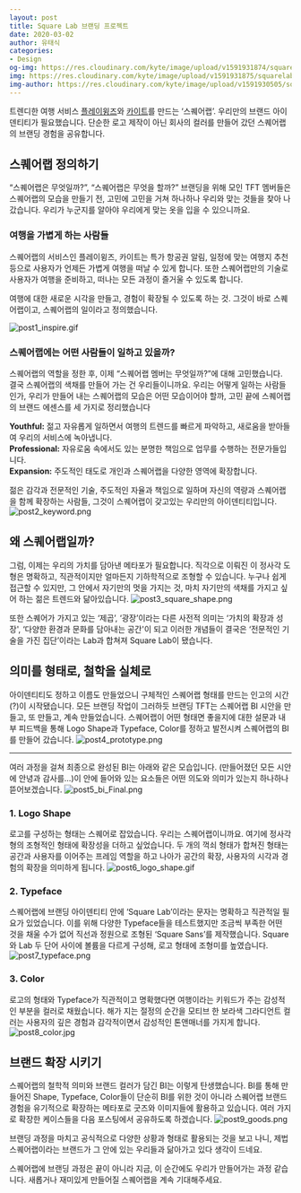```yaml
---
layout: post
title: Square Lab 브랜딩 프로젝트
date: 2020-03-02
author: 유태식
categories: 
- Design
og-img: https://res.cloudinary.com/kyte/image/upload/v1591931874/squarelab/website/post/squarelab-branding/og_cover.jpg
img: https://res.cloudinary.com/kyte/image/upload/v1591931875/squarelab/website/post/squarelab-branding/cover.jpg
img-author: https://res.cloudinary.com/kyte/image/upload/v1591930505/squarelab/website/post/author/taesik.jpg
---
```


트렌디한 여행 서비스 [플레이윙즈](https://www.playwings.co.kr/about)와 [카이트](https://kyte.travel/)를 만드는 ‘스퀘어랩’. 우리만의 브랜드 아이덴티티가 필요했습니다. 단순한 로고 제작이 아닌 회사의 컬러를 만들어 갔던 스퀘어랩의 브랜딩 경험을 공유합니다.

## 스퀘어랩 정의하기

“스퀘어랩은 무엇일까?”, “스퀘어랩은 무엇을 할까?” 브랜딩을 위해 모인 TFT 멤버들은 스퀘어랩의 모습을 만들기 전, 고민에 고민을 거쳐 하나하나 우리와 맞는 것들을 찾아 나갔습니다. 우리가 누군지를 알아야 우리에게 맞는 옷을 입을 수 있으니까요. 

### 여행을 가볍게 하는 사람들

스퀘어랩의 서비스인 플레이윙즈, 카이트는 특가 항공권 알림, 일정에 맞는 여행지 추천 등으로 사용자가 언제든 가볍게 여행을 떠날 수 있게 합니다. 또한 스퀘어랩만의 기술로 사용자가 여행을 준비하고, 떠나는 모든 과정이 즐거울 수 있도록 합니다.

여행에 대한 새로운 시각을 만들고, 경험이 확장될 수 있도록 하는 것. 그것이 바로 스퀘어랩이고, 스퀘어랩의 일이라고 정의했습니다.

![post1_inspire.gif]({{site.cloudinary}}/v1591931877/squarelab/website/post/squarelab-branding/post1_inspire.gif)

### 스퀘어랩에는 어떤 사람들이 일하고 있을까? 

스퀘어랩의 역할을 정한 후, 이제 “스퀘어랩 멤버는 무엇일까?”에 대해 고민했습니다. 결국 스퀘어랩의 색채를 만들어 가는 건 우리들이니까요. 우리는 어떻게 일하는 사람들인가, 우리가 만들어 내는 스퀘어랩의 모습은 어떤 모습이어야 할까, 고민 끝에 스퀘어랩의 브랜드 에센스를 세 가지로 정리했습니다

**Youthful:** 젊고 자유롭게 일하면서 여행의 트렌드를 빠르게 파악하고, 새로움을 받아들여 우리의 서비스에 녹아냅니다.<br>
**Professional:** 자유로움 속에서도 있는 분명한 책임으로 업무를 수행하는 전문가들입니다.<br>
**Expansion:** 주도적인 태도로 개인과 스퀘어랩을 다양한 영역에 확장합니다.

젊은 감각과 전문적인 기술, 주도적인 자율과 책임으로 일하며 자신의 역량과 스퀘어랩을 함께 확장하는 사람들, 그것이 스퀘어랩이 갖고있는 우리만의 아이덴티티입니다.
![post2_keyword.png]({{site.cloudinary}}/v1591931875/squarelab/website/post/squarelab-branding/post2_keyword.png) 

## 왜 스퀘어랩일까?

그럼, 이제는 우리의 가치를 담아낸 메타포가 필요합니다. 직각으로 이뤄진 이 정사각 도형은 명확하고, 직관적이지만 얼마든지 기하학적으로 조형할 수 있습니다.
누구나 쉽게 접근할 수 있지만, 그 안에서 자기만의 멋을 가지는 것, 마치 자기만의 색채를 가지고 싶어 하는 젊은 트렌드와 닮아있습니다.
![post3_square_shape.png]({{site.cloudinary}}/v1591931875/squarelab/website/post/squarelab-branding/post3_square_shape.png)

또한 스퀘어가 가지고 있는 ‘제곱’, ‘광장’이라는 다른 사전적 의미는 ‘가치의 확장과 성장', ‘다양한 환경과 문화를 담아내는 공간'이 되고 이러한 개념들이 결국은 ‘전문적인 기술을 가진 집단’이라는 Lab과 합쳐져 Square Lab이 됐습니다.
   
## 의미를 형태로, 철학을 실체로

아이덴티티도 정하고 이름도 만들었으니 구체적인 스퀘어랩 형태를 만드는 인고의 시간(?)이 시작됐습니다. 모든 브랜딩 작업이 그러하듯 브랜딩 TFT는 스퀘어랩 BI 시안을 만들고, 또 만들고, 계속 만들었습니다. 스퀘어랩이 어떤 형태면 좋을지에 대한 설문과 내부 피드백을 통해 Logo Shape과 Typeface, Color를 정하고 발전시켜 스퀘어랩의 BI를 만들어 갔습니다.
![post4_prototype.png]({{site.cloudinary}}/v1591931875/squarelab/website/post/squarelab-branding/post4_prototype.png) 

---

여러 과정을 걸쳐 최종으로 완성된 BI는 아래와 같은 모습입니다. (만들어졌던 모든 시안에 안녕과 감사를…)이 안에 들어와 있는 요소들은 어떤 의도와 의미가 있는지 하나하나 뜯어보겠습니다.
![post5_bi_Final.png]({{site.cloudinary}}/v1591931875/squarelab/website/post/squarelab-branding/post5_bi_Final.png) 

### 1. Logo Shape

로고를 구성하는 형태는 스퀘어로 잡았습니다. 우리는 스퀘어랩이니까요. 여기에 정사각형의 조형적인 형태에 확장성을 더하고 싶었습니다. 두 개의 꺽쇠 형태가 합쳐진 형태는 공간과 사용자를 이어주는 프레임 역할을 하고 나아가 공간의 확장, 사용자의 시각과 경험의 확장을 의미하게 됩니다.
![post6_logo_shape.gif]({{site.cloudinary}}/v1591931876/squarelab/website/post/squarelab-branding/post6_logo_shape.gif)
    
### 2. Typeface
스퀘어랩에 브랜딩 아이덴티티 안에 ‘Square Lab’이라는 문자는 명확하고 직관적일 필요가 있었습니다. 이를 위해 다양한 Typeface들을 테스트했지만 조금씩 부족한 어떤 것을 채울 수가 없어 직선과 정원으로 조형된 ‘Square Sans’를 제작했습니다. Square와 Lab 두 단어 사이에 볼륨을 다르게 구성해, 로고 형태에 조형미를 높였습니다.
![post7_typeface.png]({{site.cloudinary}}/v1591931875/squarelab/website/post/squarelab-branding/post7_typeface.png) 

### 3. Color

로고의 형태와 Typeface가 직관적이고 명확했다면 여행이라는 키워드가 주는 감성적인 부분을 컬러로 채웠습니다. 해가 지는 절정의 순간을 모티브 한 보라색 그라디언트 컬러는 사용자의 깊은 경험과 감각적이면서 감성적인 톤앤매너를 가지게 합니다.
![post8_color.jpg]({{site.cloudinary}}/v1591931875/squarelab/website/post/squarelab-branding/post8_color.jpg) 

## 브랜드 확장 시키기

스퀘어랩의 철학적 의미와 브랜드 컬러가 담긴 BI는 이렇게 탄생했습니다. BI를 통해 만들어진 Shape, Typeface, Color들이 단순히 BI를 위한 것이 아니라 스퀘어랩 브랜드 경험을 유기적으로 확장하는 메타포로 굿즈와 이미지들에 활용하고 있습니다. 여러 가지로 확장한 케이스들을 다음 포스팅에서 공유하도록 하겠습니다.
![post9_goods.png]({{site.cloudinary}}/v1591931876/squarelab/website/post/squarelab-branding/post9_goods.png) 

브랜딩 과정을 마치고 공식적으로 다양한 상황과 형태로 활용되는 것을 보고 나니, 제법 스퀘어랩이라는 브랜드가 그 안에 있는 우리들과 닮아가고 있다 생각이 드네요.

스퀘어랩에 브랜딩 과정은 끝이 아니라 지금, 이 순간에도 우리가 만들어가는 과정 같습니다. 새롭거나 재미있게 만들어질 스퀘어랩을 계속 기대해주세요.